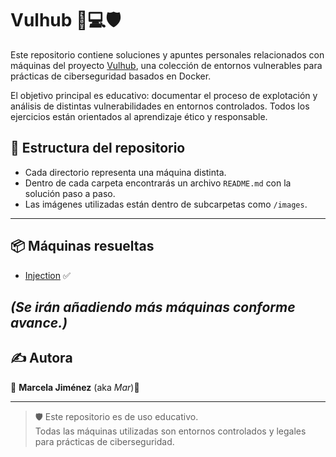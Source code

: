 # Vulhub 🐞💻🛡️

Este repositorio contiene soluciones y apuntes personales relacionados con máquinas del proyecto [Vulhub](https://github.com/vulhub/vulhub), una colección de entornos vulnerables para prácticas de ciberseguridad basados en Docker.


El objetivo principal es educativo: documentar el proceso de explotación y análisis de distintas vulnerabilidades en entornos controlados. Todos los ejercicios están orientados al aprendizaje ético y responsable.

## 📁 Estructura del repositorio

- Cada directorio representa una máquina distinta.
- Dentro de cada carpeta encontrarás un archivo `README.md` con la solución paso a paso.
- Las imágenes utilizadas están dentro de subcarpetas como `/images`.

---

## 📦 Máquinas resueltas

- [Injection](./Injection) ✅  


_(Se irán añadiendo más máquinas conforme avance.)_
----


## ✍️ Autora

👩 **Marcela Jiménez** (aka *Mar*)🐉

---

> 🛡️ Este repositorio es de uso educativo.  
> Todas las máquinas utilizadas son entornos controlados y legales para prácticas de ciberseguridad.


